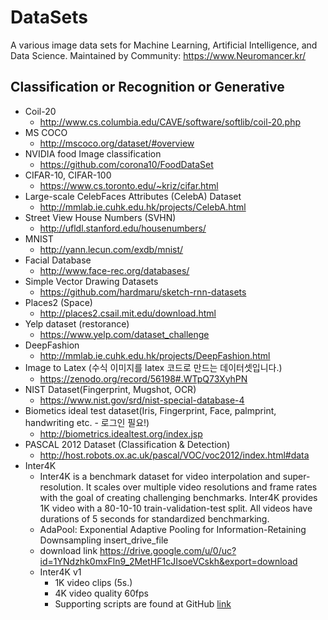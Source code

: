 # DataSets
A various image data sets for Machine Learning, Artificial Intelligence, and Data Science.
Maintained by Community: https://www.Neuromancer.kr/

## Classification or Recognition or Generative
* Coil-20
  - <http://www.cs.columbia.edu/CAVE/software/softlib/coil-20.php>
* MS COCO
  - <http://mscoco.org/dataset/#overview>
* NVIDIA food Image classification
  - <https://github.com/corona10/FoodDataSet>
* CIFAR-10, CIFAR-100
  - <https://www.cs.toronto.edu/~kriz/cifar.html>
* Large-scale CelebFaces Attributes (CelebA) Dataset
  - <http://mmlab.ie.cuhk.edu.hk/projects/CelebA.html>
* Street View House Numbers (SVHN)
  - <http://ufldl.stanford.edu/housenumbers/>
* MNIST
  - <http://yann.lecun.com/exdb/mnist/>
* Facial Database
  - <http://www.face-rec.org/databases/>
* Simple Vector Drawing Datasets
  - <https://github.com/hardmaru/sketch-rnn-datasets>
* Places2 (Space)
  - <http://places2.csail.mit.edu/download.html>
* Yelp dataset (restorance)
  - <https://www.yelp.com/dataset_challenge>
* DeepFashion
  - <http://mmlab.ie.cuhk.edu.hk/projects/DeepFashion.html>
* Image to Latex (수식 이미지를 latex 코드로 만드는 데이터셋입니다.)
  - <https://zenodo.org/record/56198#.WTpQ73XyhPN>
* NIST Dataset(Fingerprint, Mugshot, OCR)
  - <https://www.nist.gov/srd/nist-special-database-4>
* Biometics ideal test dataset(Iris, Fingerprint, Face, palmprint, handwriting etc. - 로그인 필요!)
  - <http://biometrics.idealtest.org/index.jsp>
* PASCAL 2012 Dataset (Classification & Detection)
  - <http://host.robots.ox.ac.uk/pascal/VOC/voc2012/index.html#data>
* Inter4K 
  - Inter4K is a benchmark dataset for video interpolation and super-resolution. It scales over multiple video resolutions and frame rates with the goal of creating challenging benchmarks. Inter4K provides 1K video with a 80-10-10 train-validation-test split. All videos have durations of 5 seconds for standardized benchmarking.
  - AdaPool: Exponential Adaptive Pooling for Information-Retaining Downsampling 
insert_drive_file
  - download link https://drive.google.com/u/0/uc?id=1YNdzhk0mxFln9_2MetHF1cJIsoeVCskh&export=download
  - Inter4K v1
    - 1K video clips (5s.)
    - 4K video quality 60fps
    - Supporting scripts are found at GitHub [link](https://github.com/alexandrosstergiou/Inter4K)
